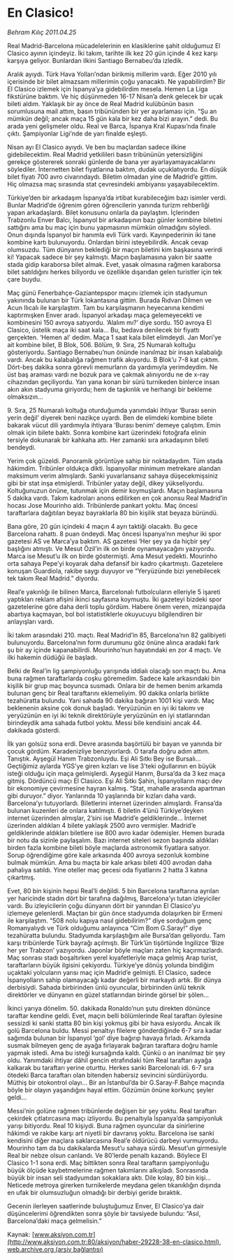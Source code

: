 # En Clasico!

*Behram Kılıç 2011.04.25*

<font class="agenda2NewsSpot">
 Real Madrid-Barcelona mücadelelerinin en klasiklerine şahit olduğumuz El Clasico ayının içindeyiz. İki takım, tarihte ilk kez 20 gün içinde 4 kez karşı karşıya geliyor. Bunlardan ilkini Santiago Bernabeu’da izledik.
</font>
<font class="newsDetail">
 <p>
  <p class="MsoNormal">
   Aralık ayıydı. Türk Hava Yolları’ndan birikmiş millerim vardı. Eğer 2010 yılı içerisinde bir bilet almazsam millerimin çoğu yanacaktı. Ne yapabilirdim? Bir El Clasico izlemek için İspanya’ya gidebilirdim mesela. Hemen La Liga fikstürüne baktım. Ve hiç düşünmeden 16-17 Nisan’a denk gelecek bir uçak bileti aldım. Yaklaşık bir ay önce de Real Madrid kulübünün basın sorumlusuna mail attım, basın tribününden bir yer ayarlaması için. “Şu an mümkün değil; ancak maça 15 gün kala bir kez daha bizi arayın.” dedi. Bu arada yeni gelişmeler oldu. Real ve Barca, İspanya Kral Kupası’nda finale çıktı. Şampiyonlar Ligi’nde de yarı finalde eşleşti.
  </p>
  <p class="MsoNormal">
   Nisan ayı El Clasico ayıydı. Ve ben bu maçlardan sadece ilkine gidebilecektim. Real Madrid yetkilileri basın tribününün yetersizliğini gerekçe göstererek sonraki günlerde de bana yer ayarlayamayacaklarını söylediler. İnternetten bilet fiyatlarına baktım, dudak uçuklatıyordu. En düşük bilet fiyatı 700 avro civarındaydı. Biletim olmadan yine de Madrid’e gittim. Hiç olmazsa maç sırasında stat çevresindeki ambiyansı yaşayabilecektim.
  </p>
  <p class="MsoNormal">
   Türkiye’den bir arkadaşım İspanya’da irtibat kurabileceğim bazı isimler verdi. Bunlar Madrid’de öğrenim gören öğrencilerin yanında turizm rehberliği yapan arkadaşlardı. Bilet konusunu onlarla da paylaştım. İçlerinden Trabzonlu Enver Balcı, İspanyol bir arkadaşının bazı günler kombine biletini sattığını ama bu maç için bunu yapmasının mümkün olmadığını söyledi. Onun dışında İspanyol bir hanımla evli Türk vardı. Kayınpederinin iki tane kombine kartı bulunuyordu. Onlardan birini isteyebilirdik. Ancak cevap olumsuzdu. Tüm dünyanın beklediği bir maçın biletini kim başkasına verirdi ki! Yapacak sadece bir şey kalmıştı. Maçın başlamasına yakın bir saatte stada gidip karaborsa bilet almak. Evet, yasak olmasına rağmen karaborsa bilet satıldığını herkes biliyordu ve özellikle dışarıdan gelen turistler için tek çare buydu.
  </p>
  <p class="MsoNormal">
   Maç günü Fenerbahçe-Gaziantepspor maçını izlemek için stadyumun yakınında bulunan bir Türk lokantasına gittim. Burada Rıdvan Dilmen ve Acun Ilıcalı ile karşılaştım. Tam bu karşılaşmanın heyecanına kendimi kaptırmışken Enver aradı. İspanyol arkadaşı maça gelemeyecekti ve kombinesini 150 avroya satıyordu. ‘Alalım mı?’ diye sordu. 150 avroya El Clasico, üstelik maça iki saat kala... Bu, bedava denilecek bir fiyattı gerçekten. ‘Hemen al’ dedim. Maça 1 saat kala bilet elimdeydi. Jan Mori’ye ait kombine bilet, B Blok, 506. Bölüm, 9. Sıra, 25 Numaralı koltuğu gösteriyordu. Santiago Bernabeu’nun önünde inanılmaz bir insan kalabalığı vardı. Ancak bu kalabalığa rağmen trafik akıyordu. B Blok’u 7-8 kat çıktım. Dört-beş dakika sonra görevli memurların da yardımıyla yerimdeydim. Ne üst baş araması vardı ne bozuk para ve çakmak alınıyordu ne de x-ray cihazından geçiliyordu. Yan yana konan bir sürü turnikeden binlerce insan akın akın stadyuma giriyordu; hem de taşkınlık ve herhangi bir bekleme olmaksızın...
  </p>
  <p class="MsoNormal">
   9. Sıra, 25 Numaralı koltuğa oturduğumda yanımdaki ihtiyar ‘Burası senin yerin değil’ diyerek beni nazikçe uyardı. Ben de elimdeki kombine bilete bakarak vücut dili yardımıyla ihtiyara ‘Burası benim’ demeye çalıştım. Emin olmak için bilete baktı. Sonra kombine kart üzerindeki fotoğrafa elinin tersiyle dokunarak bir kahkaha attı. Her zamanki sıra arkadaşının bileti bendeydi.
  </p>
  <p class="MsoNormal">
   Yerim çok güzeldi. Panoramik görüntüye sahip bir noktadaydım. Tüm stada hâkimdim. Tribünler oldukça dikti. İspanyollar minimum metrekare alandan maksimum verim almışlardı. Sanki yuvarlansanız sahaya düşecekmişsiniz gibi bir stat inşa etmişlerdi. Tribünler yatay değil, dikey yükseliyordu. Koltuğunuzun önüne, tutunmak için demir koymuşlardı. Maçın başlamasına 5 dakika vardı. Takım kadroları anons edilirken en çok anonsu Real Madrid’in hocası Jose Mourinho aldı. Tribünlerde pankart yoktu. Maç öncesi taraftarlara dağıtılan beyaz bayraklarla 80 bin kişilik stat beyaza büründü.
  </p>
  <p class="MsoNormal">
   Bana göre, 20 gün içindeki 4 maçın 4 ayrı taktiği olacaktı. Bu gece Barcelona rahattı. 8 puan öndeydi. Maç öncesi İspanya’nın meşhur iki spor gazetesi AS ve Marca’ya baktım. AS gazetesi ‘Her şey ya da hiçbir şey’ başlığını atmıştı. Ve Mesut Özil’in ilk on birde oynamayacağını yazıyordu. Marca ise Mesut’u ilk on birde göstermişti. Ama Mesut yedekti. Mourinho orta sahaya Pepe’yi koyarak daha defansif bir kadro çıkartmıştı. Gazetelere konuşan Guardiola, rakibe saygı duyuyor ve “Yeryüzünde bizi yenebilecek tek takım Real Madrid.” diyordu.
  </p>
  <p class="MsoNormal">
   Real’e yakınlığı ile bilinen Marca, Barcelonalı futbolcuların elleriyle 5 işareti yaptıkları reklam afişini ikinci sayfasına koymuştu. İki gazeteyi bizdeki spor gazetelerine göre daha derli toplu gördüm. Habere önem veren, mizanpajda abartıya kaçmayan, bol bol istatistiklerle okuyucuyu bilgilendiren bir anlayışları vardı.
  </p>
  <p class="MsoNormal">
   İki takım arasındaki 210. maçtı. Real Madrid’in 85, Barcelona’nın 82 galibiyeti bulunuyordu. Barcelona’nın form durumunu göz önüne alınca aradaki fark şu bir ay içinde kapanabilirdi. Mourinho’nun hayatındaki en zor 4 maçtı. Ve ilki hakemin düdüğü ile başladı.
  </p>
  <p class="MsoNormal">
   Belki de Real’in lig şampiyonluğu yarışında iddialı olacağı son maçtı bu. Ama buna rağmen taraftarlarda coşku göremedim. Sadece kale arkasındaki bin kişilik bir grup maç boyunca susmadı. Onlara bir de hemen benim arkamda bulunan genç bir Real taraftarını eklemeliyim. 90 dakika onlarla birlikte tezahüratta bulundu. Yani sahada 90 dakika bağıran 1001 kişi vardı. Maç beklenenin aksine çok donuk başladı. Yeryüzünün en iyi iki takımı ve yeryüzünün en iyi iki teknik direktörüyle yeryüzünün en iyi statlarından birindeydik ama sahada futbol yoktu. Messi bile kendisini ancak 44. dakikada gösterdi.
  </p>
  <p class="MsoNormal">
   İlk yarı golsüz sona erdi. Devre arasında başörtülü bir bayan ve yanında bir çocuk gördüm. Karadenizliye benziyorlardı. O tarafa doğru adım attım. Tanıştık. Ayşegül Hanım Trabzonluydu. Eşi Ali Sıtkı Bey ise Bursalı… Geçtiğimiz aylarda YGS’ye giren kızları ve lise 3’teki oğullarının en büyük isteği olduğu için maça gelmişlerdi. Ayşegül Hanım, Bursa’da da 3 kez maça gitmiş. Dördüncü maçı El Clasico. Eşi Ali Sıtkı Şahin, İspanyolların maçı dev bir ekonomiye çevirmesine hayran kalmış. “Stat, mahalle arasında apartman gibi duruyor.” diyor. Yanlarında 10 yaşlarında bir kızları daha vardı. Barcelona’yı tutuyorlardı. Biletlerini internet üzerinden almışlardı. Fransa’da bulunan kuzenleri de onlara katılmıştı. 6 biletin 4’ünü Türkiye’deyken internet üzerinden almışlar, 2’sini ise Madrid’e geldiklerinde... İnternet üzerinden aldıkları 4 bilete yaklaşık 2500 avro vermişler. Madrid’e geldiklerinde aldıkları biletlere ise 800 avro kadar ödemişler. Hemen burada bir notu da sizinle paylaşalım. Bazı internet siteleri sezon başında aldıkları birden fazla kombine bileti böyle maçlarda astronomik fiyatlara satıyor. Sorup öğrendiğime göre kale arkasında 400 avroya sezonluk kombine bulmak mümkün. Ama bu maçta bir kale arkası bileti 400 avrodan daha pahalıya satıldı. Yine oteller maç gecesi oda fiyatlarını 2 hatta 3 katına çıkartmış.
  </p>
  <p class="MsoNormal">
   Evet, 80 bin kişinin hepsi Real’li değildi. 5 bin Barcelona taraftarına ayrılan yer haricinde stadın dört bir tarafına dağılmış, Barcelona’yı tutan izleyiciler vardı. Bu izleyicilerin çoğu dünyanın dört bir yanından El Clasico’yu izlemeye gelenlerdi. Maçtan bir gün önce stadyumda dolaşırken bir Ermeni ile karşılaştım. “508 nolu kapıya nasıl gidebilirim?” diye sorduğum genç Romanyalıydı ve Türk olduğumu anlayınca “Cim Bom G.Saray!” diye tezahüratta bulundu. Stadyumda karşılaştığım aile Bursa’dan geliyordu. Tam karşı tribünlerde Türk bayrağı açılmıştı. Bir Türk’ün tişörtünde İngilizce ‘Bize her yer Trabzon’ yazıyordu. Japonlar böyle maçları zaten hiç kaçırmazlardı. Maç sonrası stadı boşaltırken yerel kıyafetleriyle maça gelmiş Arap turist, taraftarların büyük ilgisini çekiyordu. Türkiye’ye dönüş yolunda bindiğim uçaktaki yolcuların yarısı maç için Madrid’e gelmişti. El Clasico, sadece İspanyolların sahip olamayacağı kadar değerli bir markaydı artık. Bir dünya derbisiydi. Sahada birbirinden ünlü oyuncular, birbirinden ünlü teknik direktörler ve dünyanın en güzel statlarından birinde görsel bir şölen…
  </p>
  <p class="MsoNormal">
   İkinci yarıya dönelim. 50. dakikada Ronaldo’nun şutu direkten dönünce taraftar kendine geldi. Evet, maçın belli bölümlerinde Real taraftarı öylesine sessizdi ki sanki statta 80 bin kişi yokmuş gibi bir hava esiyordu. Ancak ilk golü Barcelona buldu. Messi penaltıyı filelere gönderdiğinde 6-7 sıra kadar sağımda bulunan bir İspanyol ‘gol’ diye bağırıp havaya fırladı. Arkamda susmak bilmeyen genç de ayağa fırlayarak bağıran taraftara doğru hamle yapmak istedi. Ama bu isteği kursağında kaldı. Çünkü o an inanılmaz bir şey oldu. Yanımdaki ihtiyar dâhil gencin etrafındaki tüm Real taraftarı ayağa kalkarak bu taraftarı yerine oturttu. Herkes sanki Barcelonalı idi. 6-7 sıra ötedeki Barca taraftarı olan bitenden habersiz sevincini sürdürüyordu. Müthiş bir otokontrol olayı... Bir an İstanbul’da bir G.Saray-F.Bahçe maçında böyle bir olayın yaşandığını hayal ettim. Gözümün önüne korkunç şeyler geldi…
  </p>
  <p class="MsoNormal">
   Messi’nin golüne rağmen tribünlerde değişen bir şey yoktu. Real taraftarı çekirdek çıtlatırcasına maçı izliyordu. Bu penaltıyla İspanya’da şampiyonluk yarışı bitiyordu. Real 10 kişiydi. Buna rağmen oyuncular da sinirlerine hâkimdi ve rakibe karşı art niyetli bir davranış yoktu. Barcelona ise sanki kendisini diğer maçlara saklarcasına Real’e öldürücü darbeyi vurmuyordu. Mourinho tam da bu dakikalarda Mesut’u sahaya sürdü. Mesut’un girmesiyle Real bir nebze olsun canlandı. Ve 80’lerde penaltı kazandı. Böylece El Clasico 1-1 sona erdi. Maç bittikten sonra Real taraftarın şampiyonluğu büyük ölçüde kaybetmelerine rağmen takımlarını alkışladı. Sonrasında büyük bir insan seli stadyumdan sokaklara aktı. Dile kolay, 80 bin kişi… Neticede metroya girerken turnikelerde meydana gelen tıkanıklığın dışında en ufak bir olumsuzluğun olmadığı bir derbiyi geride bıraktık.
  </p>
  <p class="MsoNormal">
   Gecenin ilerleyen saatlerinde buluştuğumuz Enver, El Clasico’ya dair düşüncelerimi öğrendikten sonra şöyle bir tavsiyede bulundu: “Asıl, Barcelona’daki maça gelmelisin.”
  </p>
 </p>
</font>

Kaynak: [www.aksiyon.com.tr](http://www.aksiyon.com.tr:80/aksiyon/haber-29228-38-en-clasico.html), [web.archive.org (arşiv bağlantısı)](http://web.archive.org/web/20110822023750/http://www.aksiyon.com.tr:80/aksiyon/haber-29228-38-en-clasico.html)
